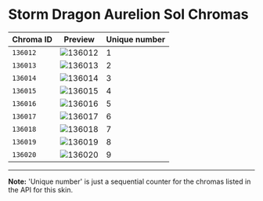 # Storm Dragon Aurelion Sol Chromas

| Chroma ID | Preview | Unique number |
|---|---|---|
| `136012` | ![136012](https://raw.communitydragon.org/latest/plugins/rcp-be-lol-game-data/global/default/v1/champion-chroma-images/136/136012.png) | 1 |
| `136013` | ![136013](https://raw.communitydragon.org/latest/plugins/rcp-be-lol-game-data/global/default/v1/champion-chroma-images/136/136013.png) | 2 |
| `136014` | ![136014](https://raw.communitydragon.org/latest/plugins/rcp-be-lol-game-data/global/default/v1/champion-chroma-images/136/136014.png) | 3 |
| `136015` | ![136015](https://raw.communitydragon.org/latest/plugins/rcp-be-lol-game-data/global/default/v1/champion-chroma-images/136/136015.png) | 4 |
| `136016` | ![136016](https://raw.communitydragon.org/latest/plugins/rcp-be-lol-game-data/global/default/v1/champion-chroma-images/136/136016.png) | 5 |
| `136017` | ![136017](https://raw.communitydragon.org/latest/plugins/rcp-be-lol-game-data/global/default/v1/champion-chroma-images/136/136017.png) | 6 |
| `136018` | ![136018](https://raw.communitydragon.org/latest/plugins/rcp-be-lol-game-data/global/default/v1/champion-chroma-images/136/136018.png) | 7 |
| `136019` | ![136019](https://raw.communitydragon.org/latest/plugins/rcp-be-lol-game-data/global/default/v1/champion-chroma-images/136/136019.png) | 8 |
| `136020` | ![136020](https://raw.communitydragon.org/latest/plugins/rcp-be-lol-game-data/global/default/v1/champion-chroma-images/136/136020.png) | 9 |

---

**Note:** 'Unique number' is just a sequential counter for the chromas listed in the API for this skin.